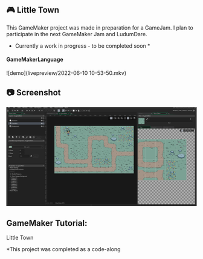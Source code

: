 ## :video_game: Little Town
This GameMaker project was made in preparation for a GameJam.
I plan to participate in the next GameMaker Jam and LudumDare.
* Currently a work in progress - to be completed soon *
#### GameMakerLanguage

![demo](livepreview/2022-06-10 10-53-50.mkv)

## :camera: Screenshot
![Add Tiles](https://github.com/T-Pirozzini/Little-Town-Tutorial/blob/main/Assets/Screenshots/add-tiles.png?raw=true)

## GameMaker Tutorial: 
Little Town

*This project was completed as a code-along

